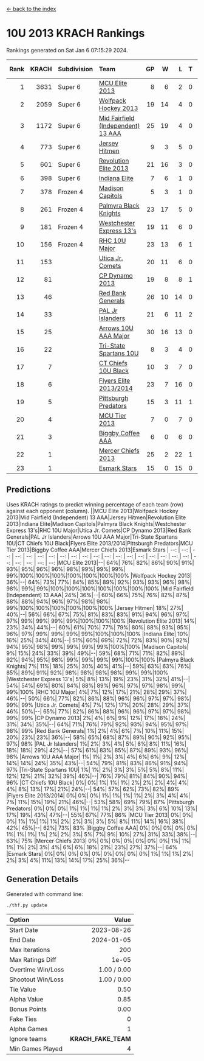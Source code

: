 [<- back to the index](readme.md)
# 10U 2013 KRACH Rankings
Rankings generated on Sat Jan  6 07:15:29 2024.

Rank|KRACH|Subdivision|Team|GP|W|L|T|OTW|OTL|SoS|Exp Wins|Win Diff
---:|---:|:---|:---|---:|---:|---:|---:|---:|---:|---:|---:|---:
1|3631|Super 6|[MCU Elite 2013](https://gamesheetstats.com/seasons/3664/teams/140889/schedule)|8|6|2|0|0|0|1259|6.8|-0.0
2|2059|Super 6|[Wolfpack Hockey 2013](https://gamesheetstats.com/seasons/3664/teams/140894/schedule)|19|14|4|0|0|1|1094|14.8|-0.0
3|1172|Super 6|[Mid Fairfield (Independent) 13 AAA](https://gamesheetstats.com/seasons/3664/teams/140891/schedule)|25|19|4|0|2|0|381|21.8|-0.0
4|773|Super 6|[Jersey Hitmen](https://gamesheetstats.com/seasons/3664/teams/140893/schedule)|9|3|5|0|0|1|2117|3.8|-0.0
5|601|Super 6|[Revolution Elite 2013](https://gamesheetstats.com/seasons/3664/teams/140904/schedule)|21|16|3|0|2|0|234|18.8|-0.0
6|398|Super 6|[Indiana Elite](https://gamesheetstats.com/seasons/3664/teams/144358/schedule)|7|6|1|0|0|0|103|6.9|0.0
7|378|Frozen 4|[Madison Capitols](https://gamesheetstats.com/seasons/3664/teams/162460/schedule)|5|3|1|0|1|0|141|4.9|0.0
8|261|Frozen 4|[Palmyra Black Knights](https://gamesheetstats.com/seasons/3664/teams/140906/schedule)|23|17|5|0|0|1|385|17.8|-0.0
9|181|Frozen 4|[Westchester Express 13's](https://gamesheetstats.com/seasons/3664/teams/140899/schedule)|19|11|6|0|0|2|453|11.8|-0.0
10|156|Frozen 4|[RHC 10U Major](https://gamesheetstats.com/seasons/3664/teams/140895/schedule)|23|13|6|1|1|2|270|15.3|-0.0
11|153||[Utica Jr. Comets](https://gamesheetstats.com/seasons/3664/teams/140900/schedule)|20|11|6|0|3|0|79|14.8|-0.0
12|81||[CP Dynamo 2013](https://gamesheetstats.com/seasons/3664/teams/140901/schedule)|19|8|8|1|1|1|238|10.3|-0.0
13|46||[Red Bank Generals](https://gamesheetstats.com/seasons/3664/teams/140896/schedule)|26|10|14|0|0|2|359|10.8|-0.0
14|33||[PAL Jr Islanders](https://gamesheetstats.com/seasons/3664/teams/140903/schedule)|21|6|11|2|2|0|187|9.8|-0.0
15|25||[Arrows 10U AAA Major](https://gamesheetstats.com/seasons/3664/teams/140902/schedule)|30|16|13|0|0|1|131|16.8|-0.0
16|22||[Tri-State Spartans 10U](https://gamesheetstats.com/seasons/3664/teams/144359/schedule)|8|3|4|0|0|1|218|3.9|0.0
17|7||[CT Chiefs 10U Black](https://gamesheetstats.com/seasons/3664/teams/140892/schedule)|10|3|7|0|0|0|43|3.8|-0.0
18|6||[Flyers Elite 2013/2014](https://gamesheetstats.com/seasons/3664/teams/140898/schedule)|23|7|16|0|0|0|96|7.8|-0.0
19|5||[Pittsburgh Predators](https://gamesheetstats.com/seasons/3664/teams/140907/schedule)|15|3|11|1|0|0|223|4.3|-0.0
20|4||[MCU Tier 2013](https://gamesheetstats.com/seasons/3664/teams/140890/schedule)|7|0|7|0|0|0|675|0.9|0.0
21|3||[Biggby Coffee AAA](https://gamesheetstats.com/seasons/3664/teams/144357/schedule)|6|0|6|0|0|0|177|0.9|0.0
22|1||[Mercer Chiefs 2013](https://gamesheetstats.com/seasons/3664/teams/140897/schedule)|25|2|22|1|0|0|154|3.3|-0.0
23|1||[Esmark Stars](https://gamesheetstats.com/seasons/3664/teams/140905/schedule)|15|0|15|0|0|0|222|0.9|0.0

## Predictions
Uses KRACH ratings to predict winning percentage of each team (row) against each opponent (column).
||MCU Elite 2013|Wolfpack Hockey 2013|Mid Fairfield (Independent) 13 AAA|Jersey Hitmen|Revolution Elite 2013|Indiana Elite|Madison Capitols|Palmyra Black Knights|Westchester Express 13's|RHC 10U Major|Utica Jr. Comets|CP Dynamo 2013|Red Bank Generals|PAL Jr Islanders|Arrows 10U AAA Major|Tri-State Spartans 10U|CT Chiefs 10U Black|Flyers Elite 2013/2014|Pittsburgh Predators|MCU Tier 2013|Biggby Coffee AAA|Mercer Chiefs 2013|Esmark Stars
| --: | --: | --: | --: | --: | --: | --: | --: | --: | --: | --: | --: | --: | --: | --: | --: | --: | --: | --: | --: | --: | --: | --: | --: 
|MCU Elite 2013|--| 64%| 76%| 82%| 86%| 90%| 91%| 93%| 95%| 96%| 96%| 98%| 99%| 99%| 99%| 99%|100%|100%|100%|100%|100%|100%|100%
|Wolfpack Hockey 2013| 36%|--| 64%| 73%| 77%| 84%| 85%| 89%| 92%| 93%| 93%| 96%| 98%| 98%| 99%| 99%|100%|100%|100%|100%|100%|100%|100%
|Mid Fairfield (Independent) 13 AAA| 24%| 36%|--| 60%| 66%| 75%| 76%| 82%| 87%| 88%| 88%| 94%| 96%| 97%| 98%| 98%| 99%|100%|100%|100%|100%|100%|100%
|Jersey Hitmen| 18%| 27%| 40%|--| 56%| 66%| 67%| 75%| 81%| 83%| 83%| 91%| 94%| 96%| 97%| 97%| 99%| 99%| 99%| 99%|100%|100%|100%
|Revolution Elite 2013| 14%| 23%| 34%| 44%|--| 60%| 61%| 70%| 77%| 79%| 80%| 88%| 93%| 95%| 96%| 97%| 99%| 99%| 99%| 99%|100%|100%|100%
|Indiana Elite| 10%| 16%| 25%| 34%| 40%|--| 51%| 60%| 69%| 72%| 72%| 83%| 90%| 92%| 94%| 95%| 98%| 99%| 99%| 99%| 99%|100%|100%
|Madison Capitols|  9%| 15%| 24%| 33%| 39%| 49%|--| 59%| 68%| 71%| 71%| 82%| 89%| 92%| 94%| 95%| 98%| 99%| 99%| 99%| 99%|100%|100%
|Palmyra Black Knights|  7%| 11%| 18%| 25%| 30%| 40%| 41%|--| 59%| 63%| 63%| 76%| 85%| 89%| 91%| 92%| 98%| 98%| 98%| 98%| 99%| 99%|100%
|Westchester Express 13's|  5%|  8%| 13%| 19%| 23%| 31%| 32%| 41%|--| 54%| 54%| 69%| 80%| 84%| 88%| 89%| 96%| 97%| 97%| 98%| 99%| 99%|100%
|RHC 10U Major|  4%|  7%| 12%| 17%| 21%| 28%| 29%| 37%| 46%|--| 50%| 66%| 77%| 82%| 86%| 88%| 96%| 96%| 97%| 97%| 98%| 99%| 99%
|Utica Jr. Comets|  4%|  7%| 12%| 17%| 20%| 28%| 29%| 37%| 46%| 50%|--| 65%| 77%| 82%| 86%| 88%| 96%| 96%| 97%| 97%| 98%| 99%| 99%
|CP Dynamo 2013|  2%|  4%|  6%|  9%| 12%| 17%| 18%| 24%| 31%| 34%| 35%|--| 64%| 71%| 76%| 79%| 92%| 93%| 94%| 95%| 97%| 98%| 99%
|Red Bank Generals|  1%|  2%|  4%|  6%|  7%| 10%| 11%| 15%| 20%| 23%| 23%| 36%|--| 58%| 65%| 68%| 87%| 89%| 90%| 92%| 95%| 97%| 98%
|PAL Jr Islanders|  1%|  2%|  3%|  4%|  5%|  8%|  8%| 11%| 16%| 18%| 18%| 29%| 42%|--| 57%| 61%| 83%| 85%| 87%| 89%| 93%| 96%| 98%
|Arrows 10U AAA Major|  1%|  1%|  2%|  3%|  4%|  6%|  6%|  9%| 12%| 14%| 14%| 24%| 35%| 43%|--| 54%| 79%| 81%| 83%| 86%| 91%| 94%| 97%
|Tri-State Spartans 10U|  1%|  1%|  2%|  3%|  3%|  5%|  5%|  8%| 11%| 12%| 12%| 21%| 32%| 39%| 46%|--| 76%| 79%| 81%| 84%| 90%| 94%| 96%
|CT Chiefs 10U Black|  0%|  0%|  1%|  1%|  1%|  2%|  2%|  2%|  4%|  4%|  4%|  8%| 13%| 17%| 21%| 24%|--| 54%| 57%| 62%| 73%| 82%| 89%
|Flyers Elite 2013/2014|  0%|  0%|  0%|  1%|  1%|  1%|  1%|  2%|  3%|  4%|  4%|  7%| 11%| 15%| 19%| 21%| 46%|--| 53%| 58%| 69%| 79%| 87%
|Pittsburgh Predators|  0%|  0%|  0%|  1%|  1%|  1%|  1%|  2%|  3%|  3%|  3%|  6%| 10%| 13%| 17%| 19%| 43%| 47%|--| 55%| 67%| 77%| 86%
|MCU Tier 2013|  0%|  0%|  0%|  1%|  1%|  1%|  1%|  2%|  2%|  3%|  3%|  5%|  8%| 11%| 14%| 16%| 38%| 42%| 45%|--| 62%| 73%| 83%
|Biggby Coffee AAA|  0%|  0%|  0%|  0%|  0%|  1%|  1%|  1%|  1%|  2%|  2%|  3%|  5%|  7%|  9%| 10%| 27%| 31%| 33%| 38%|--| 63%| 75%
|Mercer Chiefs 2013|  0%|  0%|  0%|  0%|  0%|  0%|  0%|  1%|  1%|  1%|  1%|  2%|  3%|  4%|  6%|  6%| 18%| 21%| 23%| 27%| 37%|--| 64%
|Esmark Stars|  0%|  0%|  0%|  0%|  0%|  0%|  0%|  0%|  0%|  1%|  1%|  1%|  2%|  2%|  3%|  4%| 11%| 13%| 14%| 17%| 25%| 36%|--

## Generation Details

Generated with command line:
```
./thf.py update
```

| Option | Value |
| :----- | ----: |
| Start Date | 2023-08-26 |
| End Date | 2024-01-05 |
| Max Iterations | 200 |
| Max Ratings Diff | 1e-05 |
| Overtime Win/Loss | 1.00 / 0.00 |
| Shootout Win/Loss | 1.00 / 0.00 |
| Tie Value | 0.50 |
| Alpha Value | 0.85 |
| Bonus Points | 0.00 |
| Fake Ties | 0 |
| Alpha Games | 1 |
| Ignore teams | __KRACH_FAKE_TEAM__ |
| Min Games Played | 4 |

